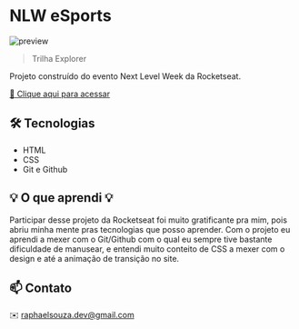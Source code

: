 # NLW eSports

![preview](./.github/preview.png)

> Trilha Explorer

Projeto construído do evento Next Level Week da Rocketseat.

[🔗 Clique aqui para acessar](https://phaeldev.github.io/nlw-esports-explorer/)

## 🛠️ Tecnologias

- HTML
- CSS
- Git e Github

## 💡 O que aprendi 💡

Participar desse projeto da Rocketseat foi muito gratificante pra mim, pois abriu minha mente pras tecnologias que posso aprender. Com o projeto eu aprendi a mexer com o Git/Github com o qual eu sempre tive bastante dificuldade de manusear, e entendi muito conteito de CSS a mexer com o design e até a animação de transição no site.

## 📫 Contato

✉️ raphaelsouza.dev@gmail.com 
